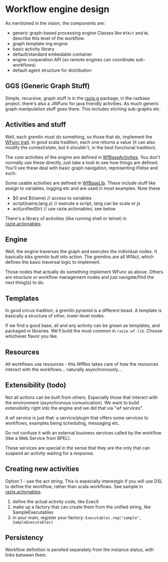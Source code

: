 
Workflow engine design
======================

As mentioned in the vision, the components are:

* generic graph-based processing engine
Classes like <code>WfAct</code> and <code>WL</code> describe this level of the workflow.
* graph template-ing engine
* basic activity library
* default/standard embedable container
* engine cooperation API (so remote engines can coordinate sub-workflows)
* default agent structure for distribution


GGS (Generic Graph Stuff)
-------------------------

Simple, recursive, graph stuff is in the [razie.g](http://github.com/razie/razbase/tree/master/base/src/main/scala/razie/g) package, in the razbase project. there's also a JWFunc for java friendly activities.
As much generic graph manipulation stuff goes there. This includes stiching sub-graphs etc.


Activities and stuff
--------------------

Well, each gremlin must do something, so those that do, implement the [WFunc trait](http://github.com/razie/gremlins/tree/master/core/src/main/scala/razie/gremlins/WFunc.scala).
In good scala tradition, each one returns a value (it can also modify the context/state, but it shouldn't,
in the best functional tradition).

The core activities of the engine are defined in [WfBaseActivities](http://github.com/razie/gremlins/tree/master/core/src/main/scala/razie/gremlins/act/WfBaseActivities.scala). You don't normally use these directly, just take a look to see how things are defined. You'll see these deal with basic graph navigation, representing if/else and such.

Some usable activities are defined in [WfBaseLib](http://github.com/razie/gremlins/tree/master/core/src/main/scala/razie/gremlins/act/WfBaseLib.scala). These include stuff like assign to variables, logging etc and are used in most examples. Note these

* $0 and $(name) // access to variables
* script(name,lang,s) // execute a script, lang can be scala or js
* act(unifiedStr) // use razie.actionables, see below


There's a library of activities (like running shell or telnet) in [razie.actionables](http://github.com/razie/gremlins/tree/master/core/src/main/scala/razie/actionables).


Engine
------

Well, the engine traverses the graph and executes the individual nodes. It basically kiks gremlin butt 
into action. The gremlins are all WfAct, which defines the basic traversal logic to implement. 

Those nodes that actually do something implement WFunc as above. Others
are structure or workflow management nodes and just navigate/find the next thing(s) to do.


Templates
---------

In good circus tradition, a gremlin pyramid is a different beast. A template is basically a structure of other, lower-level nodes.

If we find a good base, all and any activity can be grown as templates, and packaged in libraries. 
We'll build the most common in <code>razie.wf.lib</code>. Choose whichever flavor you like.


Resources
---------

All workflows use resources - this WfRes takes care of how the resources interact with the workflows...
naturally asynchronously...


Extensibility (todo)
--------------------

Not all actions can be built from others. Especially those that interact with the environment 
(asynchronous comunication). We want to build extensibility right into the engine and we 
did that via "wf services".

A wf service is just that: a service/plugin that offers some services to workflows, examples being
scheduling, messaging etc.

Do not confuse it with an external business services called by the workflow (like a Web Service from BPEL).
 
These services are special in the sense that they are the only that can suspend an activity waiting 
for a response.


Creating new activities
-------------------

Option 1 - use the act string. This is especially interestgin if you will use DSL to define the workflow, rather than scala workflows. See sample in [razie.actionables](http://github.com/razie/gremlins/tree/master/core/src/main/scala/razie/actionables).

1. define the actual activity code, like ExecX
1. make up a factory that can create them from the unified string, like SampleExecutables
1. in your main, register your factory: <code>Executables.reg("sample", SampleExecutables)</code>



Persistency
-----------

Workflow definition is persited separately from the instance status, with links between them.


